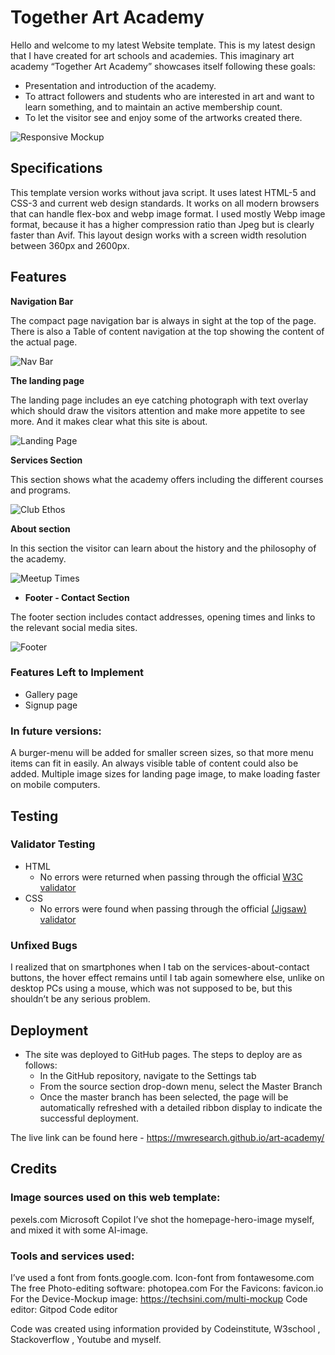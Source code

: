 # Together Art Academy

Hello and welcome to my latest Website template.
This is my latest design that I have created for art schools and academies. 
This imaginary art academy “Together Art Academy” showcases itself following these goals:

- Presentation and introduction of the academy.
- To attract followers and students who are interested in art and want to learn something, and to maintain an active membership count.
- To let the visitor see and enjoy some of the artworks created there.

![Responsive Mockup](https://mwresearch.github.io/art-academy/doc_assets/mockup.webp)

## Specifications

This template version works without java script. 
It uses latest HTML-5 and CSS-3 and current web design standards. 
It works on all modern browsers that can handle flex-box and webp image format.
I used mostly Webp image format, because it has a higher compression ratio than Jpeg but is clearly faster than Avif.
This layout design works with a screen width resolution between 360px and 2600px.

## Features

__Navigation Bar__

The compact page navigation bar is always in sight at the top of the page. There is also a Table of content navigation at the top showing the content of the actual page.

![Nav Bar](https://github.com/lucyrush/readme-template/blob/master/media/love_running_nav.png)

__The landing page__

The landing page includes an eye catching photograph with text overlay which should draw the visitors attention and make more appetite to see more. And it makes clear what this site is about.

![Landing Page](https://github.com/lucyrush/readme-template/blob/master/media/love_running_landing.png)

__Services Section__

This section shows what the academy offers including the different courses and programs.

![Club Ethos](https://github.com/lucyrush/readme-template/blob/master/media/love_running_ethos.png)

__About section__

In this section the visitor can learn about the history and the philosophy of the academy.

![Meetup Times](https://github.com/lucyrush/readme-template/blob/master/media/love_running_times.png)

- __Footer - Contact Section__ 

The footer section includes contact addresses, opening times and links to the relevant social media sites.

![Footer](https://github.com/lucyrush/readme-template/blob/master/media/love_running_footer.png)


### Features Left to Implement

- Gallery page
- Signup page

### In future versions:
A burger-menu will be added for smaller screen sizes, so that more menu items can fit in easily.
An always visible table of content could also be added.
Multiple image sizes for landing page image, to make loading faster on mobile computers.

## Testing 

### Validator Testing 

- HTML
  - No errors were returned when passing through the official [W3C validator](https://validator.w3.org/nu/?doc=https%3A%2F%2Fcode-institute-org.github.io%2Flove-running-2.0%2Findex.html)
- CSS
  - No errors were found when passing through the official [(Jigsaw) validator](https://jigsaw.w3.org/css-validator/validator?uri=https%3A%2F%2Fvalidator.w3.org%2Fnu%2F%3Fdoc%3Dhttps%253A%252F%252Fcode-institute-org.github.io%252Flove-running-2.0%252Findex.html&profile=css3svg&usermedium=all&warning=1&vextwarning=&lang=en#css)

### Unfixed Bugs

I realized that on smartphones when I tab on the services-about-contact buttons, the hover effect remains until I tab again somewhere else, unlike on desktop PCs using a mouse, which was not supposed to be, but this shouldn’t be any serious problem.

## Deployment 

- The site was deployed to GitHub pages. The steps to deploy are as follows: 
  - In the GitHub repository, navigate to the Settings tab 
  - From the source section drop-down menu, select the Master Branch
  - Once the master branch has been selected, the page will be automatically refreshed with a detailed ribbon display to indicate the successful deployment. 

The live link can be found here - https://mwresearch.github.io/art-academy/


## Credits 

### Image sources used on this web template: 
pexels.com
Microsoft Copilot
I’ve shot the homepage-hero-image myself, and mixed it with some AI-image.

### Tools and services used:
I’ve used a font from fonts.google.com.
Icon-font from fontawesome.com
The free Photo-editing software: photopea.com
For the Favicons: favicon.io
For the Device-Mockup image: https://techsini.com/multi-mockup
Code editor: Gitpod Code  editor

Code was created using information provided by Codeinstitute, W3school , Stackoverflow , Youtube and myself.

